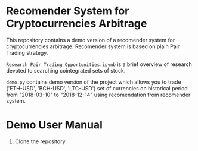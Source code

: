 # Recomender System for Cryptocurrencies Arbitrage

This repository contains a demo version of a recomender system for cryptocurrencies arbitrage. Recomender system is based on plain Pair Trading strategy.

`Research Pair Trading Opportunities.ipynb` is a brief overview of research devoted to searching cointegrated sets of stock. 

`demo.py` contains demo version of the project which allows you to trade ('ETH-USD', 'BCH-USD', 'LTC-USD') set of currencies on historical period from "2018-03-10" to "2018-12-14" using recomendation from recomender system. 

# Demo User Manual 

1. Clone the repository

